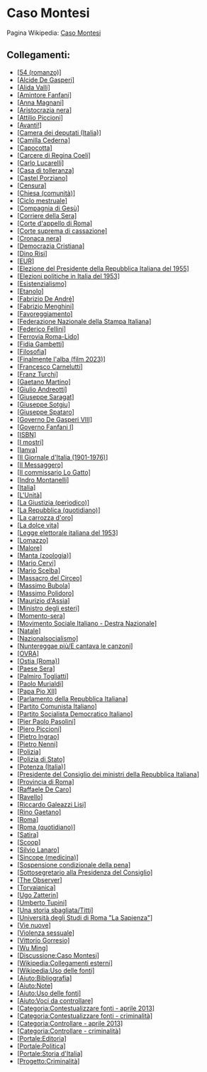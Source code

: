 # Caso Montesi

Pagina Wikipedia: [Caso Montesi](https://it.wikipedia.org/wiki/Caso_Montesi)

## Collegamenti:
- [[54 (romanzo)]](https://it.wikipedia.org/wiki/54_(romanzo))
- [[Alcide De Gasperi]](https://it.wikipedia.org/wiki/Alcide_De_Gasperi)
- [[Alida Valli]](https://it.wikipedia.org/wiki/Alida_Valli)
- [[Amintore Fanfani]](https://it.wikipedia.org/wiki/Amintore_Fanfani)
- [[Anna Magnani]](https://it.wikipedia.org/wiki/Anna_Magnani)
- [[Aristocrazia nera]](https://it.wikipedia.org/wiki/Nobilt%C3%A0_nera)
- [[Attilio Piccioni]](https://it.wikipedia.org/wiki/Attilio_Piccioni)
- [[Avanti!]](https://it.wikipedia.org/wiki/Avanti!)
- [[Camera dei deputati (Italia)]](https://it.wikipedia.org/wiki/Camera_dei_deputati_(Italia))
- [[Camilla Cederna]](https://it.wikipedia.org/wiki/Camilla_Cederna)
- [[Capocotta]](https://it.wikipedia.org/wiki/Capocotta)
- [[Carcere di Regina Coeli]](https://it.wikipedia.org/wiki/Carcere_di_Regina_Coeli)
- [[Carlo Lucarelli]](https://it.wikipedia.org/wiki/Carlo_Lucarelli)
- [[Casa di tolleranza]](https://it.wikipedia.org/wiki/Casa_di_tolleranza)
- [[Castel Porziano]](https://it.wikipedia.org/wiki/Castel_Porziano)
- [[Censura]](https://it.wikipedia.org/wiki/Censura)
- [[Chiesa (comunità)]](https://it.wikipedia.org/wiki/Chiesa_(comunit%C3%A0))
- [[Ciclo mestruale]](https://it.wikipedia.org/wiki/Ciclo_mestruale)
- [[Compagnia di Gesù]](https://it.wikipedia.org/wiki/Compagnia_di_Ges%C3%B9)
- [[Corriere della Sera]](https://it.wikipedia.org/wiki/Corriere_della_Sera)
- [[Corte d'appello di Roma]](https://it.wikipedia.org/wiki/Corte_d%27appello_di_Roma)
- [[Corte suprema di cassazione]](https://it.wikipedia.org/wiki/Corte_suprema_di_cassazione)
- [[Cronaca nera]](https://it.wikipedia.org/wiki/Cronaca_(giornalismo))
- [[Democrazia Cristiana]](https://it.wikipedia.org/wiki/Democrazia_Cristiana)
- [[Dino Risi]](https://it.wikipedia.org/wiki/Dino_Risi)
- [[EUR]](https://it.wikipedia.org/wiki/EUR)
- [[Elezione del Presidente della Repubblica Italiana del 1955]](https://it.wikipedia.org/wiki/Elezione_del_Presidente_della_Repubblica_Italiana_del_1955)
- [[Elezioni politiche in Italia del 1953]](https://it.wikipedia.org/wiki/Elezioni_politiche_in_Italia_del_1953)
- [[Esistenzialismo]](https://it.wikipedia.org/wiki/Esistenzialismo)
- [[Etanolo]](https://it.wikipedia.org/wiki/Etanolo)
- [[Fabrizio De André]](https://it.wikipedia.org/wiki/Fabrizio_De_Andr%C3%A9)
- [[Fabrizio Menghini]](https://it.wikipedia.org/wiki/Fabrizio_Menghini)
- [[Favoreggiamento]](https://it.wikipedia.org/wiki/Favoreggiamento_personale)
- [[Federazione Nazionale della Stampa Italiana]](https://it.wikipedia.org/wiki/Federazione_Nazionale_Stampa_Italiana)
- [[Federico Fellini]](https://it.wikipedia.org/wiki/Federico_Fellini)
- [[Ferrovia Roma-Lido]](https://it.wikipedia.org/wiki/Ferrovia_Roma-Lido)
- [[Fidia Gambetti]](https://it.wikipedia.org/wiki/Fidia_Gambetti)
- [[Filosofia]](https://it.wikipedia.org/wiki/Filosofia)
- [[Finalmente l'alba (film 2023)]](https://it.wikipedia.org/wiki/Finalmente_l%27alba_(film_2023))
- [[Francesco Carnelutti]](https://it.wikipedia.org/wiki/Francesco_Carnelutti)
- [[Franz Turchi]](https://it.wikipedia.org/wiki/Franz_Turchi)
- [[Gaetano Martino]](https://it.wikipedia.org/wiki/Gaetano_Martino)
- [[Giulio Andreotti]](https://it.wikipedia.org/wiki/Giulio_Andreotti)
- [[Giuseppe Saragat]](https://it.wikipedia.org/wiki/Giuseppe_Saragat)
- [[Giuseppe Sotgiu]](https://it.wikipedia.org/wiki/Giuseppe_Sotgiu)
- [[Giuseppe Spataro]](https://it.wikipedia.org/wiki/Giuseppe_Spataro)
- [[Governo De Gasperi VIII]](https://it.wikipedia.org/wiki/Governo_De_Gasperi_VIII)
- [[Governo Fanfani I]](https://it.wikipedia.org/wiki/Governo_Fanfani_I)
- [[ISBN]](https://it.wikipedia.org/wiki/ISBN)
- [[I mostri]](https://it.wikipedia.org/wiki/I_mostri)
- [[Ianva]](https://it.wikipedia.org/wiki/Ianva)
- [[Il Giornale d'Italia (1901-1976)]](https://it.wikipedia.org/wiki/Il_Giornale_d%27Italia_(1901-2006))
- [[Il Messaggero]](https://it.wikipedia.org/wiki/Il_Messaggero)
- [[Il commissario Lo Gatto]](https://it.wikipedia.org/wiki/Il_commissario_Lo_Gatto)
- [[Indro Montanelli]](https://it.wikipedia.org/wiki/Indro_Montanelli)
- [[Italia]](https://it.wikipedia.org/wiki/Italia)
- [[L'Unità]](https://it.wikipedia.org/wiki/L%27Unit%C3%A0)
- [[La Giustizia (periodico)]](https://it.wikipedia.org/wiki/La_Giustizia_(periodico))
- [[La Repubblica (quotidiano)]](https://it.wikipedia.org/wiki/La_Repubblica_(quotidiano))
- [[La carrozza d'oro]](https://it.wikipedia.org/wiki/La_carrozza_d%27oro)
- [[La dolce vita]](https://it.wikipedia.org/wiki/La_dolce_vita)
- [[Legge elettorale italiana del 1953]](https://it.wikipedia.org/wiki/Legge_elettorale_italiana_del_1953)
- [[Lomazzo]](https://it.wikipedia.org/wiki/Lomazzo)
- [[Malore]](https://it.wikipedia.org/wiki/Malattia)
- [[Manta (zoologia)]](https://it.wikipedia.org/wiki/Manta_(zoologia))
- [[Mario Cervi]](https://it.wikipedia.org/wiki/Mario_Cervi)
- [[Mario Scelba]](https://it.wikipedia.org/wiki/Mario_Scelba)
- [[Massacro del Circeo]](https://it.wikipedia.org/wiki/Massacro_del_Circeo)
- [[Massimo Bubola]](https://it.wikipedia.org/wiki/Massimo_Bubola)
- [[Massimo Polidoro]](https://it.wikipedia.org/wiki/Massimo_Polidoro)
- [[Maurizio d'Assia]](https://it.wikipedia.org/wiki/Maurizio_d%27Assia)
- [[Ministro degli esteri]](https://it.wikipedia.org/wiki/Ministro_degli_esteri)
- [[Momento-sera]](https://it.wikipedia.org/wiki/Momento-sera)
- [[Movimento Sociale Italiano - Destra Nazionale]](https://it.wikipedia.org/wiki/Movimento_Sociale_Italiano)
- [[Natale]](https://it.wikipedia.org/wiki/Natale)
- [[Nazionalsocialismo]](https://it.wikipedia.org/wiki/Nazionalsocialismo)
- [[Nuntereggae più/E cantava le canzoni]](https://it.wikipedia.org/wiki/Nuntereggae_pi%C3%B9/E_cantava_le_canzoni)
- [[OVRA]](https://it.wikipedia.org/wiki/OVRA)
- [[Ostia (Roma)]](https://it.wikipedia.org/wiki/Ostia_(Roma))
- [[Paese Sera]](https://it.wikipedia.org/wiki/Paese_Sera)
- [[Palmiro Togliatti]](https://it.wikipedia.org/wiki/Palmiro_Togliatti)
- [[Paolo Murialdi]](https://it.wikipedia.org/wiki/Paolo_Murialdi)
- [[Papa Pio XII]](https://it.wikipedia.org/wiki/Papa_Pio_XII)
- [[Parlamento della Repubblica Italiana]](https://it.wikipedia.org/wiki/Parlamento_italiano)
- [[Partito Comunista Italiano]](https://it.wikipedia.org/wiki/Partito_Comunista_Italiano)
- [[Partito Socialista Democratico Italiano]](https://it.wikipedia.org/wiki/Partito_Socialista_Democratico_Italiano)
- [[Pier Paolo Pasolini]](https://it.wikipedia.org/wiki/Pier_Paolo_Pasolini)
- [[Piero Piccioni]](https://it.wikipedia.org/wiki/Piero_Piccioni)
- [[Pietro Ingrao]](https://it.wikipedia.org/wiki/Pietro_Ingrao)
- [[Pietro Nenni]](https://it.wikipedia.org/wiki/Pietro_Nenni)
- [[Polizia]](https://it.wikipedia.org/wiki/Polizia)
- [[Polizia di Stato]](https://it.wikipedia.org/wiki/Polizia_di_Stato)
- [[Potenza (Italia)]](https://it.wikipedia.org/wiki/Potenza_(Italia))
- [[Presidente del Consiglio dei ministri della Repubblica Italiana]](https://it.wikipedia.org/wiki/Presidente_del_Consiglio_dei_ministri_della_Repubblica_Italiana)
- [[Provincia di Roma]](https://it.wikipedia.org/wiki/Provincia_di_Roma)
- [[Raffaele De Caro]](https://it.wikipedia.org/wiki/Raffaele_De_Caro)
- [[Ravello]](https://it.wikipedia.org/wiki/Ravello)
- [[Riccardo Galeazzi Lisi]](https://it.wikipedia.org/wiki/Riccardo_Galeazzi_Lisi)
- [[Rino Gaetano]](https://it.wikipedia.org/wiki/Rino_Gaetano)
- [[Roma]](https://it.wikipedia.org/wiki/Roma)
- [[Roma (quotidiano)]](https://it.wikipedia.org/wiki/Roma_(quotidiano))
- [[Satira]](https://it.wikipedia.org/wiki/Satira)
- [[Scoop]](https://it.wikipedia.org/wiki/Scoop)
- [[Silvio Lanaro]](https://it.wikipedia.org/wiki/Silvio_Lanaro)
- [[Sincope (medicina)]](https://it.wikipedia.org/wiki/Sincope_(medicina))
- [[Sospensione condizionale della pena]](https://it.wikipedia.org/wiki/Sospensione_condizionale_della_pena)
- [[Sottosegretario alla Presidenza del Consiglio]](https://it.wikipedia.org/wiki/Sottosegretario_di_Stato_alla_Presidenza_del_Consiglio_dei_ministri)
- [[The Observer]](https://it.wikipedia.org/wiki/The_Observer)
- [[Torvaianica]](https://it.wikipedia.org/wiki/Torvaianica)
- [[Ugo Zatterin]](https://it.wikipedia.org/wiki/Ugo_Zatterin)
- [[Umberto Tupini]](https://it.wikipedia.org/wiki/Umberto_Tupini)
- [[Una storia sbagliata/Titti]](https://it.wikipedia.org/wiki/Una_storia_sbagliata/Titti)
- [[Università degli Studi di Roma "La Sapienza"]](https://it.wikipedia.org/wiki/Universit%C3%A0_degli_Studi_di_Roma_%22La_Sapienza%22)
- [[Vie nuove]](https://it.wikipedia.org/wiki/Vie_nuove)
- [[Violenza sessuale]](https://it.wikipedia.org/wiki/Violenza_sessuale)
- [[Vittorio Gorresio]](https://it.wikipedia.org/wiki/Vittorio_Gorresio)
- [[Wu Ming]](https://it.wikipedia.org/wiki/Wu_Ming)
- [[Discussione:Caso Montesi]](https://it.wikipedia.org/wiki/Discussione:Caso_Montesi)
- [[Wikipedia:Collegamenti esterni]](https://it.wikipedia.org/wiki/Wikipedia:Collegamenti_esterni)
- [[Wikipedia:Uso delle fonti]](https://it.wikipedia.org/wiki/Wikipedia:Uso_delle_fonti)
- [[Aiuto:Bibliografia]](https://it.wikipedia.org/wiki/Aiuto:Bibliografia)
- [[Aiuto:Note]](https://it.wikipedia.org/wiki/Aiuto:Note)
- [[Aiuto:Uso delle fonti]](https://it.wikipedia.org/wiki/Aiuto:Uso_delle_fonti)
- [[Aiuto:Voci da controllare]](https://it.wikipedia.org/wiki/Aiuto:Voci_da_controllare)
- [[Categoria:Contestualizzare fonti - aprile 2013]](https://it.wikipedia.org/wiki/Categoria:Contestualizzare_fonti_-_aprile_2013)
- [[Categoria:Contestualizzare fonti - criminalità]](https://it.wikipedia.org/wiki/Categoria:Contestualizzare_fonti_-_criminalit%C3%A0)
- [[Categoria:Controllare - aprile 2013]](https://it.wikipedia.org/wiki/Categoria:Controllare_-_aprile_2013)
- [[Categoria:Controllare - criminalità]](https://it.wikipedia.org/wiki/Categoria:Controllare_-_criminalit%C3%A0)
- [[Portale:Editoria]](https://it.wikipedia.org/wiki/Portale:Editoria)
- [[Portale:Politica]](https://it.wikipedia.org/wiki/Portale:Politica)
- [[Portale:Storia d'Italia]](https://it.wikipedia.org/wiki/Portale:Storia_d%27Italia)
- [[Progetto:Criminalità]](https://it.wikipedia.org/wiki/Progetto:Criminalit%C3%A0)
